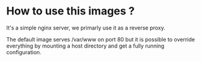# How to use this images ?

It's a simple nginx server, we primarly use it as a reverse proxy.

The default image serves /var/www on port 80 but it is possible to override everything by mounting a host directory and  get a fully running configuration.

```

